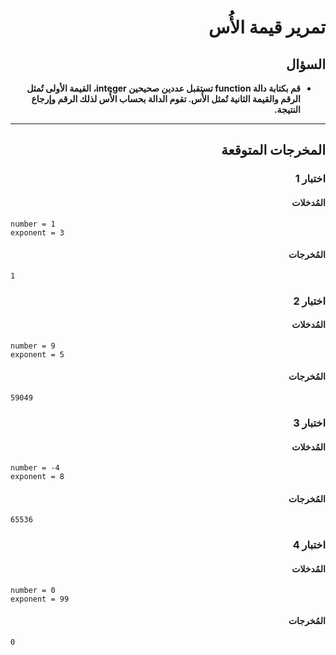 # <div dir="rtl">تمرير قيمة الأُس</div>

## <div dir="rtl">السؤال</div>

<ul dir="rtl">
<li>
<b>
قم بكتابة دالة function تستقبل عددين صحيحين integer، القيمة الأولى تُمثل الرقم والقيمة الثانية تُمثل الأُس. تقوم الدالة بحساب الأُس لذلك الرقم وإرجاع النتيجة.
</b>
</li>
</ul>

---

## <div dir="rtl">المخرجات المتوقعة</div>

### <div dir="rtl">اختبار 1</div>

#### <div dir="rtl">المُدخلات</div>

```text
number = 1
exponent = 3
```

#### <div dir="rtl">المُخرجات</div>

```text
1
```

### <div dir="rtl">اختبار 2</div>

#### <div dir="rtl">المُدخلات</div>

```text
number = 9
exponent = 5
```

#### <div dir="rtl">المُخرجات</div>

```text
59049
```

### <div dir="rtl">اختبار 3</div>

#### <div dir="rtl">المُدخلات</div>

```text
number = -4
exponent = 8
```

#### <div dir="rtl">المُخرجات</div>

```text
65536
```

### <div dir="rtl">اختبار 4</div>

#### <div dir="rtl">المُدخلات</div>

```text
number = 0
exponent = 99
```

#### <div dir="rtl">المُخرجات</div>

```text
0
```